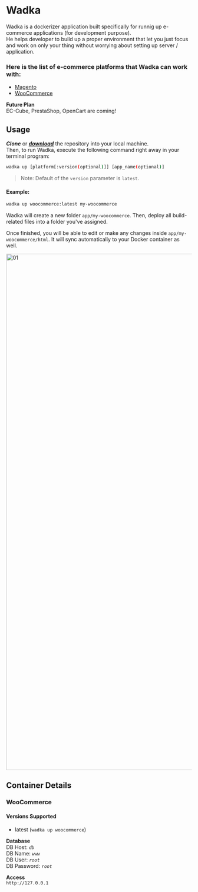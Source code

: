 # Wadka

Wadka is a dockerizer application built specifically for runnig up e-commerce applications (for development purpose).  
He helps developer to build up a proper environment that let you just focus and work on only your thing without worrying about setting up server / application.

### Here is the list of e-commerce platforms that Wadka can work with:

- [Magento](https://github.com/guzzilar/wadka#magento)
- [WooCommerce](https://github.com/guzzilar/wadka#woocommerce)

**Future Plan**  
EC-Cube, PrestaShop, OpenCart are coming!

## Usage

_**Clone**_ or [_**download**_](https://github.com/guzzilar/wadka/archive/master.zip) the repository into your local machine.  
Then, to run Wadka, execute the following command right away in your terminal program:

```bash
wadka up [platform[:version(optional)]] [app_name(optional)]
```

> Note: Default of the `version` parameter is `latest`.

#### Example:
```bash
wadka up woocommerce:latest my-woocommerce
```

Wadka will create a new folder `app/my-woocommerce`. Then, deploy all build-related files into a folder you've assigned.

Once finished, you will be able to edit or make any changes inside `app/my-woocommerce/html`. It will sync automatically to your Docker container as well.

<img width="1403" alt="01" src="https://user-images.githubusercontent.com/2154669/28490968-eaed3b88-6f10-11e7-9fca-dbae7a5ca2f4.png">

## Container Details

### WooCommerce

#### Versions Supported

- latest (`wadka up woocommerce`)

**Database**  
DB Host: _`db`_  
DB Name: _`www`_  
DB User: _`root`_  
DB Password: _`root`_

**Access**  
`http://127.0.0.1`
